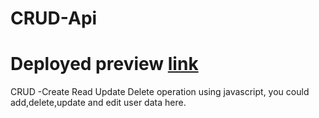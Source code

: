 # CRUD-Api
# Deployed preview [link](https://crud-alldone.netlify.app/)
CRUD -Create Read Update Delete operation using javascript, you could add,delete,update and edit user data here.
